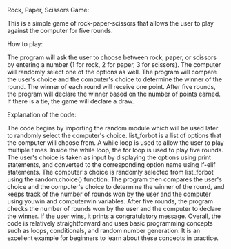 Rock, Paper, Scissors Game:

This is a simple game of rock-paper-scissors that allows the user to play against the computer for five rounds.


How to play:

The program will ask the user to choose between rock, paper, or scissors by entering a number (1 for rock, 2 for paper, 3 for scissors).
The computer will randomly select one of the options as well.
The program will compare the user's choice and the computer's choice to determine the winner of the round.
The winner of each round will receive one point.
After five rounds, the program will declare the winner based on the number of points earned. If there is a tie, the game will declare a draw.



Explanation of the code:

The code begins by importing the random module which will be used later to randomly select the computer's choice.
list_forbot is a list of options that the computer will choose from.
A while loop is used to allow the user to play multiple times.
Inside the while loop, the for loop is used to play five rounds.
The user's choice is taken as input by displaying the options using print statements, and converted to the corresponding option name using if-elif statements.
The computer's choice is randomly selected from list_forbot using the random.choice() function.
The program then compares the user's choice and the computer's choice to determine the winner of the round, and keeps track of the number of rounds won by the user and the computer using youwin and computerwin variables.
After five rounds, the program checks the number of rounds won by the user and the computer to declare the winner. If the user wins, it prints a congratulatory message.
Overall, the code is relatively straightforward and uses basic programming concepts such as loops, conditionals, and random number generation. It is an excellent example for beginners to learn about these concepts in practice.
